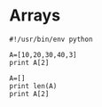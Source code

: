 # Arrays

~~~~~~~~
#!/usr/bin/env python

A=[10,20,30,40,3]
print A[2]

A=[]
print len(A)
print A[2]
~~~~~~~~

